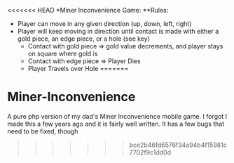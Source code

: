 <<<<<<< HEAD
*Miner Inconvenience Game:
**Rules:
  - Player can move in any given direction (up, down, left, right)
  - Player will keep moving in direction until contact is made with either a gold piece, an edge piece, or a hole (see key)
    - Contact with gold piece => gold value decrements, and player stays on square where gold is
    - Contact with edge piece => Player Dies
    - Player Travels over Hole
=======
# Miner-Inconvenience
A pure php version of my dad's Miner Inconvenience mobile game. I forgot I made this a few years ago and it is fairly well written. It has a few bugs that need to be fixed, though
>>>>>>> bce2b46fd6576f34a94b4f15981c7702f9c1dd0d
